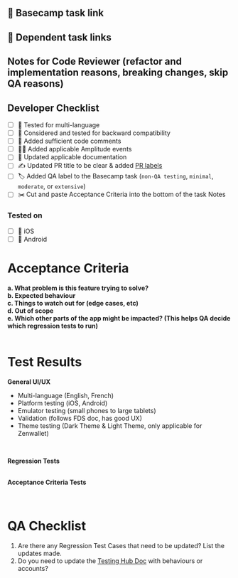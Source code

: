 ## 🔗 Basecamp task link


## 🔗 Dependent task links


## Notes for Code Reviewer (refactor and implementation reasons, breaking changes, skip QA reasons)


## Developer Checklist
- [ ] 🧪 Tested for multi-language
- [ ] 🔁 Considered and tested for backward compatibility
- [ ] 💬 Added sufficient code comments
- [ ] 🧑‍💻 Added applicable Amplitude events
- [ ] 📃 Updated applicable documentation
- [ ] ✍ Updated PR title to be clear & added [PR labels](https://3.basecamp.com/3425901/buckets/4540862/messages/8613591866)
- [ ] 🏷️ Added QA label to the Basecamp task (`non-QA testing`, `minimal`, `moderate`, or `extensive`)
- [ ] ✂️ Cut and paste Acceptance Criteria into the bottom of the task Notes

### Tested on
- [ ] 🍏 iOS
- [ ] 🤖 Android

# Acceptance Criteria
**a. What problem is this feature trying to solve?**<br>
**b. Expected behaviour**<br>
**c. Things to watch out for (edge cases, etc)**<br>
**d. Out of scope**<br>
**e. Which other parts of the app might be impacted? (This helps QA decide which regression tests to run)**<br><br>

# Test Results
**General UI/UX**
- Multi-language (English, French)
- Platform testing (iOS, Android)
- Emulator testing (small phones to large tablets)
- Validation (follows FDS doc, has good UX)
- Theme testing (Dark Theme & Light Theme, only applicable for Zenwallet)
<br>

**Regression Tests**<br><br>


**Acceptance Criteria Tests**<br><br><br>


# QA Checklist
1. Are there any Regression Test Cases that need to be updated? List the updates made.
2. Do you need to update the [Testing Hub Doc](https://sites.google.com/paymentsource.ca/services/development/testing-expected-behaviour) with behaviours or accounts?
